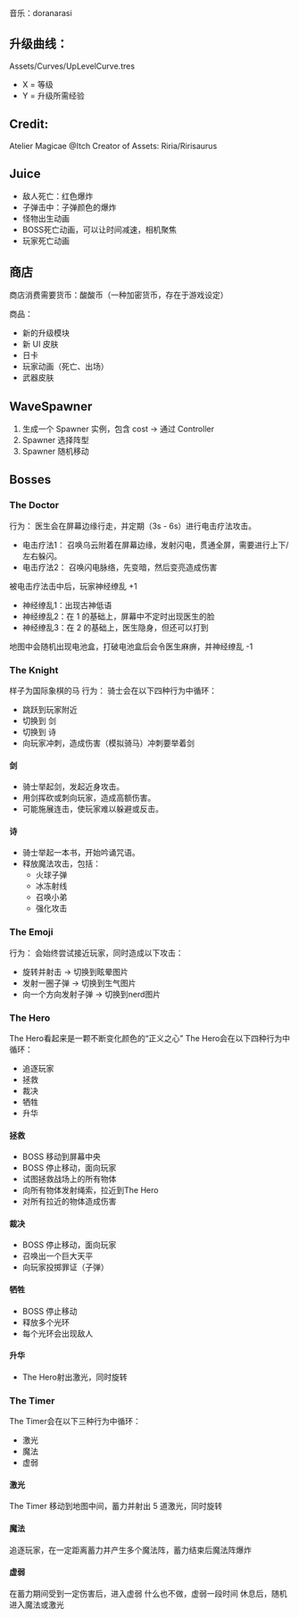 ﻿音乐：doranarasi

## 升级曲线：
Assets/Curves/UpLevelCurve.tres
- X = 等级
- Y = 升级所需经验

## Credit:
Atelier Magicae @Itch
Creator of Assets: Riria/Ririsaurus

## Juice
- 敌人死亡：红色爆炸
- 子弹击中：子弹颜色的爆炸
- 怪物出生动画
- BOSS死亡动画，可以让时间减速，相机聚焦
- 玩家死亡动画

## 商店
商店消费需要货币：酸酸币（一种加密货币，存在于游戏设定）

商品：
- 新的升级模块
- 新 UI 皮肤
- 日卡
- 玩家动画（死亡、出场）
- 武器皮肤

## WaveSpawner
1. 生成一个 Spawner 实例，包含 cost -> 通过 Controller
2. Spawner 选择阵型
3. Spawner 随机移动


## Bosses
### The Doctor
行为：
医生会在屏幕边缘行走，并定期（3s - 6s）进行电击疗法攻击。
- 电击疗法1：
  召唤乌云附着在屏幕边缘，发射闪电，贯通全屏，需要进行上下/左右躲闪。
- 电击疗法2：
  召唤闪电脉络，先变暗，然后变亮造成伤害

被电击疗法击中后，玩家神经缭乱 +1
- 神经缭乱1：出现古神低语
- 神经缭乱2：在 1 的基础上，屏幕中不定时出现医生的脸
- 神经缭乱3：在 2 的基础上，医生隐身，但还可以打到

地图中会随机出现电池盒，打破电池盒后会令医生麻痹，并神经缭乱 -1

### The Knight
样子为国际象棋的马
行为：
骑士会在以下四种行为中循环：
- 跳跃到玩家附近
- 切换到 剑
- 切换到 诗
- 向玩家冲刺，造成伤害（模拟骑马）冲刺要举着剑
#### 剑
- 骑士举起剑，发起近身攻击。
- 用剑挥砍或刺向玩家，造成高额伤害。
- 可能施展连击，使玩家难以躲避或反击。
#### 诗
- 骑士举起一本书，开始吟诵咒语。
- 释放魔法攻击，包括：
  - 火球子弹
  - 冰冻射线
  - 召唤小弟
  - 强化攻击

### The Emoji
行为：
会始终尝试接近玩家，同时造成以下攻击：
- 旋转并射击 -> 切换到眩晕图片
- 发射一圈子弹 -> 切换到生气图片
- 向一个方向发射子弹 -> 切换到nerd图片

### The Hero
The Hero看起来是一颗不断变化颜色的“正义之心”
The Hero会在以下四种行为中循环：
- 追逐玩家
- 拯救
- 裁决
- 牺牲
- 升华
#### 拯救
- BOSS 移动到屏幕中央
- BOSS 停止移动，面向玩家
- 试图拯救战场上的所有物体
- 向所有物体发射绳索，拉近到The Hero
- 对所有拉近的物体造成伤害
#### 裁决
- BOSS 停止移动，面向玩家
- 召唤出一个巨大天平
- 向玩家投掷罪证（子弹）
#### 牺牲
- BOSS 停止移动
- 释放多个光环
- 每个光环会出现敌人
#### 升华
- The Hero射出激光，同时旋转

### The Timer
The Timer会在以下三种行为中循环：
- 激光
- 魔法
- 虚弱
#### 激光
The Timer 移动到地图中间，蓄力并射出 5 道激光，同时旋转
#### 魔法
追逐玩家，在一定距离蓄力并产生多个魔法阵，蓄力结束后魔法阵爆炸
#### 虚弱
在蓄力期间受到一定伤害后，进入虚弱
什么也不做，虚弱一段时间
休息后，随机进入魔法或激光